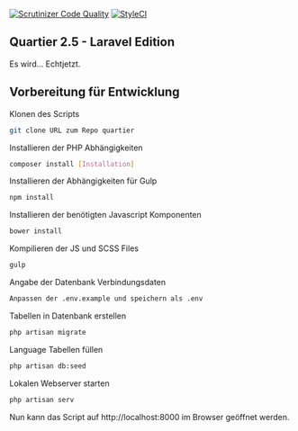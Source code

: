 [![Scrutinizer Code Quality](https://scrutinizer-ci.com/g/rygos/rmarchiv/badges/quality-score.png?b=master)](https://scrutinizer-ci.com/g/rygos/rmarchiv/?branch=master)
[![StyleCI](https://styleci.io/repos/80870043/shield?branch=master)](https://styleci.io/repos/80870043)
## Quartier 2.5 - Laravel Edition
Es wird... Echtjetzt.

## Vorbereitung für Entwicklung
Klonen des Scripts
```bash
git clone URL zum Repo quartier
```
Installieren der PHP Abhängigkeiten
```bash
composer install [Installation]
```
Installieren der Abhängigkeiten für Gulp
```bash
npm install
```
Installieren der benötigten Javascript Komponenten
```bash
bower install
```
Kompilieren der JS und SCSS Files
```bash
gulp
```
Angabe der Datenbank Verbindungsdaten
```bash
Anpassen der .env.example und speichern als .env
```
Tabellen in Datenbank erstellen
```bash
php artisan migrate
```
Language Tabellen füllen
```bash
php artisan db:seed
```
Lokalen Webserver starten
```bash
php artisan serv
```

Nun kann das Script auf http://localhost:8000 im Browser geöffnet werden.